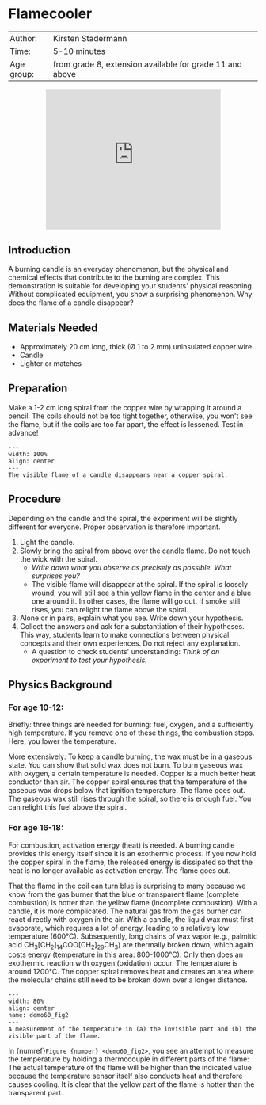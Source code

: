 # Flamecooler

<table style="width: 100%; border-collapse: collapse; border: none;">
    <tr style="background-color: var(--background-color);">  
        <td style="text-align: left; padding: 3px; border: none; color: var(--text-color)">Author:</td>
        <td style="text-align: left; padding: 3px; border: none; color: var(--text-color)">Kirsten Stadermann</td>
    </tr>
    <tr style="background-color: var(--background-color);"> 
        <td style="text-align: left; padding: 3px; border: none; color: var(--text-color)">Time:</td>
        <td style="text-align: left; padding: 3px; border: none; color: var(--text-color)">5-10 minutes</td>
    </tr>
    <tr style="background-color: var(--background-color);"> 
        <td style="text-align: left; padding: 3px; border: none; color: var(--text-color)">Age group:</td>
        <td style="text-align: left; padding: 3px; border: none; color: var(--text-color)">from grade 8, extension available for grade 11 and above</td>
    </tr>
</table>

<div style="display: flex; justify-content: center;">
    <div style="position: relative; width: 70%; height: 0; padding-bottom: 56.25%;">
        <iframe
            src="https://www.youtube.com/embed/_B-6FgQ3EUY?si=pTQrlHRDux4NxuPb"
            style="position: absolute; top: 0; left: 0; width: 100%; height: 100%;"
            frameborder="0"
            allow="accelerometer; autoplay; clipboard-write; encrypted-media; gyroscope; picture-in-picture"
            allowfullscreen
        ></iframe>
    </div>
</div>

## Introduction
A burning candle is an everyday phenomenon, but the physical and chemical effects that contribute to the burning are complex. This demonstration is suitable for developing your students' physical reasoning. Without complicated equipment, you show a surprising phenomenon. Why does the flame of a candle disappear?

## Materials Needed
- Approximately 20 cm long, thick (Ø 1 to 2 mm) uninsulated copper wire
- Candle
- Lighter or matches

## Preparation
Make a 1-2 cm long spiral from the copper wire by wrapping it around a pencil. The coils should not be too tight together, otherwise, you won't see the flame, but if the coils are too far apart, the effect is lessened. Test in advance!

```{figure} demo60_figure1.jpg
---
width: 100%
align: center
---
The visible flame of a candle disappears near a copper spiral.
```

## Procedure
Depending on the candle and the spiral, the experiment will be slightly different for everyone. Proper observation is therefore important.
1. Light the candle. 
2. Slowly bring the spiral from above over the candle flame. Do not touch the wick with the spiral. 
    - *Write down what you observe as precisely as possible. What surprises you?* 
    - The visible flame will disappear at the spiral. If the spiral is loosely wound, you will still see a thin yellow flame in the center and a blue one around it. In other cases, the flame will go out. If smoke still rises, you can relight the flame above the spiral.
4. Alone or in pairs, explain what you see. Write down your hypothesis. 
5. Collect the answers and ask for a substantiation of their hypotheses. This way, students learn to make connections between physical concepts and their own experiences. Do not reject any explanation. 
    - A question to check students' understanding: *Think of an experiment to test your hypothesis.*

## Physics Background
### For age 10-12:
Briefly: three things are needed for burning: fuel, oxygen, and a sufficiently high temperature. If you remove one of these things, the combustion stops. Here, you lower the temperature.

More extensively: To keep a candle burning, the wax must be in a gaseous state. You can show that solid wax does not burn. To burn gaseous wax with oxygen, a certain temperature is needed. Copper is a much better heat conductor than air. The copper spiral ensures that the temperature of the gaseous wax drops below that ignition temperature. The flame goes out. The gaseous wax still rises through the spiral, so there is enough fuel. You can relight this fuel above the spiral.

### For age 16-18:
For combustion, activation energy (heat) is needed. A burning candle provides this energy itself since it is an exothermic process. If you now hold the copper spiral in the flame, the released energy is dissipated so that the heat is no longer available as activation energy. The flame goes out.

That the flame in the coil can turn blue is surprising to many because we know from the gas burner that the blue or transparent flame (complete combustion) is hotter than the yellow flame (incomplete combustion). With a candle, it is more complicated. The natural gas from the gas burner can react directly with oxygen in the air. With a candle, the liquid wax must first evaporate, which requires a lot of energy, leading to a relatively low temperature (600°C). Subsequently, long chains of wax vapor (e.g., palmitic acid $\text{CH}_3[\text{CH}_2]_{14}\text{COO}[\text{CH}_2]_{29}\text{CH}_3$) are thermally broken down, which again costs energy (temperature in this area: 800-1000°C). Only then does an exothermic reaction with oxygen (oxidation) occur. The temperature is around 1200°C. The copper spiral removes heat and creates an area where the molecular chains still need to be broken down over a longer distance.

```{figure} demo60_figure2.jpg
---
width: 80%
align: center
name: demo60_fig2
---
A measurement of the temperature in (a) the invisible part and (b) the visible part of the flame.
```

In {numref}`Figure {number} <demo60_fig2>`, you see an attempt to measure the temperature by holding a thermocouple in different parts of the flame: The actual temperature of the flame will be higher than the indicated value because the temperature sensor itself also conducts heat and therefore causes cooling. It is clear that the yellow part of the flame is hotter than the transparent part.